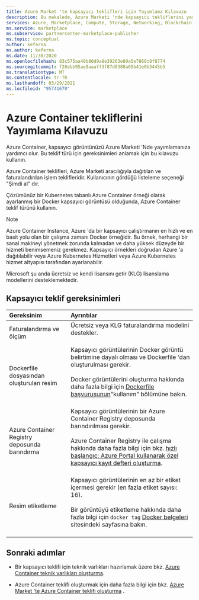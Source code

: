 ```yaml
---
title: Azure Market 'te kapsayıcı teklifleri için Yayımlama Kılavuzu
description: Bu makalede, Azure Marketi 'nde kapsayıcı tekliflerini yayımlama gereksinimleri açıklanmaktadır.
services: Azure, Marketplace, Compute, Storage, Networking, Blockchain, Security
ms.service: marketplace
ms.subservice: partnercenter-marketplace-publisher
ms.topic: conceptual
author: keferna
ms.author: keferna
ms.date: 11/30/2020
ms.openlocfilehash: 83c575aa40b80d9a8e39263e89a5e7860c8f8774
ms.sourcegitcommit: f28ebb95ae9aaaff3f87d8388a09b41e0b3445b5
ms.translationtype: MT
ms.contentlocale: tr-TR
ms.lasthandoff: 03/29/2021
ms.locfileid: "95741670"
---
```

# <a name="publishing-guide-for-azure-container-offers"></a>Azure Container tekliflerini Yayımlama Kılavuzu

Azure Container, kapsayıcı görüntünüzü Azure Marketi 'Nde yayımlamanıza yardımcı olur. Bu teklif türü için gereksinimleri anlamak için bu kılavuzu kullanın.

Azure Container teklifleri, Azure Marketi aracılığıyla dağıtılan ve faturalandırılan işlem teklifleridir. Kullanıcının gördüğü listeleme seçeneği "Şimdi al" dır.

Çözümünüz bir Kubernetes tabanlı Azure Container örneği olarak ayarlanmış bir Docker kapsayıcı görüntüsü olduğunda, Azure Container teklif türünü kullanın.

> [!NOTE]
> Azure Container Instance, Azure 'da bir kapsayıcı çalıştırmanın en hızlı ve en basit yolu olan bir çalışma zamanı Docker örneğidir. Bu örnek, herhangi bir sanal makineyi yönetmek zorunda kalmadan ve daha yüksek düzeyde bir hizmeti benimsemeniz gerekmez. Kapsayıcı örnekleri doğrudan Azure 'a dağıtılabilir veya Azure Kubernetes Hizmetleri veya Azure Kubernetes hizmet altyapısı tarafından ayarlanabilir.  

Microsoft şu anda ücretsiz ve kendi lisansını getir (KLG) lisanslama modellerini desteklemektedir.

## <a name="container-offer-requirements"></a>Kapsayıcı teklif gereksinimleri

| Gereksinim | Ayrıntılar |  
|:--- |:--- |  
| Faturalandırma ve ölçüm | Ücretsiz veya KLG faturalandırma modelini destekler.<br><br> |  
| Dockerfile dosyasından oluşturulan resim | Kapsayıcı görüntülerinin Docker görüntü belirtimine dayalı olması ve Dockerfile 'dan oluşturulması gerekir.<br> <br>Docker görüntülerini oluşturma hakkında daha fazla bilgi için [Dockerfile başvurusunun](https://docs.docker.com/engine/reference/builder/#usage)"kullanım" bölümüne bakın.<br><br> |  
| Azure Container Registry deposunda barındırma | Kapsayıcı görüntülerinin bir Azure Container Registry deposunda barındırılması gerekir.<br> <br>Azure Container Registry ile çalışma hakkında daha fazla bilgi için bkz. [hızlı başlangıç: Azure Portal kullanarak özel kapsayıcı kayıt defteri oluşturma](../container-registry/container-registry-get-started-portal.md).<br><br> |  
| Resim etiketleme | Kapsayıcı görüntülerinin en az bir etiket içermesi gerekir (en fazla etiket sayısı: 16).<br><br>Bir görüntüyü etiketleme hakkında daha fazla bilgi için `docker tag` [Docker belgeleri](https://docs.docker.com/engine/reference/commandline/tag) sitesindeki sayfasına bakın.<br><br> |  

## <a name="next-steps"></a>Sonraki adımlar

- Bir kapsayıcı teklifi için teknik varlıkları hazırlamak üzere bkz. [Azure Container teknik varlıkları oluşturma](create-azure-container-technical-assets.md).

- Azure Container teklifi oluşturmak için daha fazla bilgi için bkz. [Azure Market 'te Azure Container teklifi oluşturma](create-azure-container-offer.md) .

